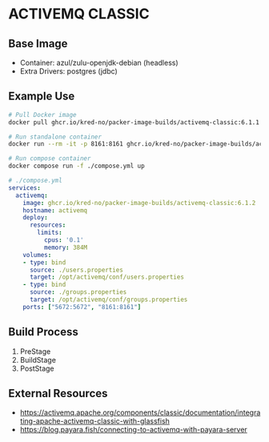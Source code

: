 # ACTIVEMQ CLASSIC

## Base Image

  * Container: azul/zulu-openjdk-debian (headless)
  * Extra Drivers: postgres (jdbc)

## Example Use

```bash
# Pull Docker image
docker pull ghcr.io/kred-no/packer-image-builds/activemq-classic:6.1.1

# Run standalone container
docker run --rm -it -p 8161:8161 ghcr.io/kred-no/packer-image-builds/activemq-classic:6.1.1

# Run compose container
docker compose run -f ./compose.yml up
```

```yaml
# ./compose.yml
services:
  activemq:
    image: ghcr.io/kred-no/packer-image-builds/activemq-classic:6.1.2
    hostname: activemq
    deploy:
      resources:
        limits:
          cpus: '0.1'
          memory: 384M
    volumes:
    - type: bind
      source: ./users.properties
      target: /opt/activemq/conf/users.properties
    - type: bind
      source: ./groups.properties
      target: /opt/activemq/conf/groups.properties
    ports: ["5672:5672", "8161:8161"]
```

## Build Process

  1. PreStage
  1. BuildStage
  1. PostStage

## External Resources

  * https://activemq.apache.org/components/classic/documentation/integrating-apache-activemq-classic-with-glassfish
  * https://blog.payara.fish/connecting-to-activemq-with-payara-server